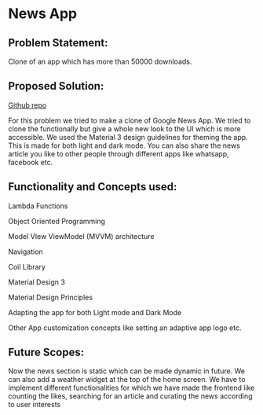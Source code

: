 # News App


## Problem Statement:

Clone of an app which has more than 50000 downloads.

## Proposed Solution:

[Github repo](https://github.com/opticSquid/newsapp)

For this problem we tried to make a clone of Google News App. We tried to clone the functionally but give a whole new look to the UI which is more accessible. We used the Material 3 design guidelines for theming  the app. This is made for both light and dark mode. You can also share the news article you like to other people through different apps like whatsapp, facebook etc. 


## Functionality and Concepts used:

Lambda Functions

Object Oriented Programming

Model VIew ViewModel (MVVM) architecture

Navigation

Coil Library

Material Design 3

Material Design Principles

Adapting the app for both Light mode and Dark Mode

Other App customization concepts like setting an adaptive app logo etc.


## Future Scopes:

Now the news section is static which can be made dynamic in future. We can also add a weather widget at the top of the home screen. We have to implement different functionalities for which we have made the frontend like counting the likes, searching for an article and curating the news according to user interests




